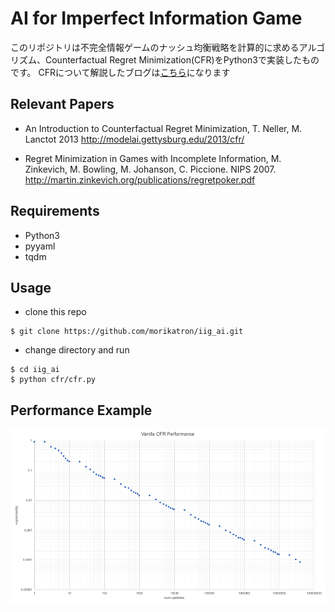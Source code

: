 # AI for Imperfect Information Game  
このリポジトリは不完全情報ゲームのナッシュ均衡戦略を計算的に求めるアルゴリズム、Counterfactual Regret Minimization(CFR)をPython3で実装したものです。
CFRについて解説したブログは[こちら](https://tech.morikatron.ai/entry/2020/08/31/100000 "こちら")になります  

## Relevant Papers
- An Introduction to Counterfactual Regret Minimization, T. Neller, M. Lanctot 2013
http://modelai.gettysburg.edu/2013/cfr/  

- Regret Minimization in Games with Incomplete Information, M. Zinkevich, M. Bowling, M. Johanson, C. Piccione. NIPS 2007.  
http://martin.zinkevich.org/publications/regretpoker.pdf  

## Requirements
 - Python3
 - pyyaml
 - tqdm

## Usage
  - clone this repo
 ```
 $ git clone https://github.com/morikatron/iig_ai.git
 ```
  - change directory and run 
 ```
 $ cd iig_ai
 $ python cfr/cfr.py
 ```
 
## Performance Example
 ![vanilla cfr performance](https://github.com/morikatron/iig_ai/blob/master/assets/vanilla_cfr_performance.png)
